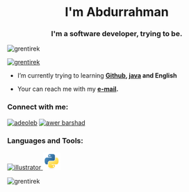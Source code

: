 <h1 align="center">I'm Abdurrahman</h1>
<h3 align="center">I'm a software developer, trying to be.</h3>

<p align="left"> <img src="https://komarev.com/ghpvc/?username=grentirek&label=Profile%20views&color=0e75b6&style=flat" alt="grentirek" /> </p>

<p align="left"> <a href="https://github.com/ryo-ma/github-profile-trophy"><img src="https://github-profile-trophy.vercel.app/?username=grentirek" alt="grentirek" /></a> </p>

- I’m currently trying to learning **[Github](https://github.com/Grentirek), [java](https://www.java.com/en/) and English**

- Your can reach me with my **[e-mail](karasimsek1441@gmail.com).** 

<h3 align="left">Connect with me:</h3>
<p align="left">
<a href="https://twitter.com/adeoleb" target="blank"><img align="center" src="https://raw.githubusercontent.com/rahuldkjain/github-profile-readme-generator/master/src/images/icons/Social/twitter.svg" alt="adeoleb" height="30" width="40" /></a>
<a href="https://fb.com/awer barshad" target="blank"><img align="center" src="https://raw.githubusercontent.com/rahuldkjain/github-profile-readme-generator/master/src/images/icons/Social/facebook.svg" alt="awer barshad" height="30" width="40" /></a>

<h3 align="left">Languages and Tools:</h3>
<p align="left"> <a href="https://www.adobe.com/in/products/illustrator.html" target="_blank" rel="noreferrer"> <img src="https://www.vectorlogo.zone/logos/adobe_illustrator/adobe_illustrator-icon.svg" alt="illustrator" width="40" height="40"/> </a> <a href="https://www.python.org" target="_blank" rel="noreferrer"> <img src="https://raw.githubusercontent.com/devicons/devicon/master/icons/python/python-original.svg" alt="python" width="40" height="40"/> </a> </p>


<p><img align="center" src="https://github-readme-streak-stats.herokuapp.com/?user=grentirek&" alt="grentirek" /></p>
